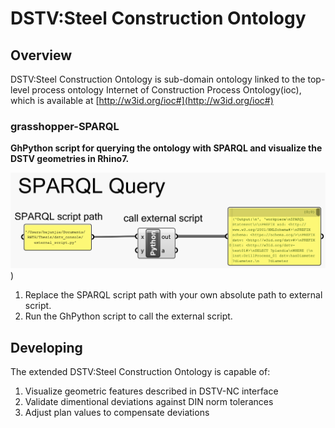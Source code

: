 # DSTV:Steel Construction Ontology

## Overview 
DSTV:Steel Construction Ontology is sub-domain ontology linked to the top-level process ontology Internet of Construction Process Ontology(ioc), which is available at [http://w3id.org/ioc#](http://w3id.org/ioc#)

### grasshopper-SPARQL

**GhPython script for querying the ontology with SPARQL and visualize the DSTV geometries in Rhino7.**

![App Screenshot](https://github.com/junjie-he/dstv-nc-ontology/blob/junjie-he-patch-1/images/ghpython%20components.png))

1. Replace the SPARQL script path with your own absolute path to external script.
2. Run the GhPython script to call the external script.


## Developing

The extended DSTV:Steel Construction Ontology is capable of:
1. Visualize geometric features described in DSTV-NC interface
2. Validate dimentional deviations against DIN norm tolerances
3. Adjust plan values to compensate deviations

